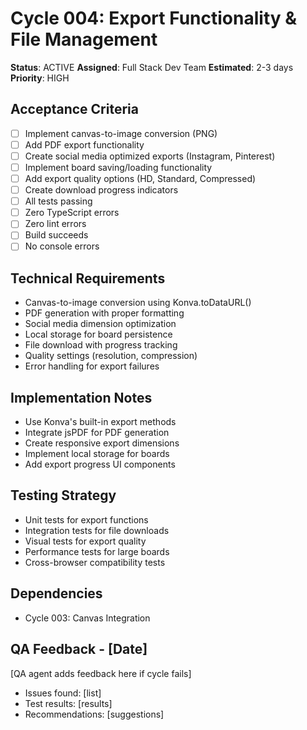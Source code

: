 # Cycle 004: Export Functionality & File Management
**Status**: ACTIVE
**Assigned**: Full Stack Dev Team
**Estimated**: 2-3 days
**Priority**: HIGH

## Acceptance Criteria
- [ ] Implement canvas-to-image conversion (PNG)
- [ ] Add PDF export functionality
- [ ] Create social media optimized exports (Instagram, Pinterest)
- [ ] Implement board saving/loading functionality
- [ ] Add export quality options (HD, Standard, Compressed)
- [ ] Create download progress indicators
- [ ] All tests passing
- [ ] Zero TypeScript errors
- [ ] Zero lint errors
- [ ] Build succeeds
- [ ] No console errors

## Technical Requirements
- Canvas-to-image conversion using Konva.toDataURL()
- PDF generation with proper formatting
- Social media dimension optimization
- Local storage for board persistence
- File download with progress tracking
- Quality settings (resolution, compression)
- Error handling for export failures

## Implementation Notes
- Use Konva's built-in export methods
- Integrate jsPDF for PDF generation
- Create responsive export dimensions
- Implement local storage for boards
- Add export progress UI components

## Testing Strategy
- Unit tests for export functions
- Integration tests for file downloads
- Visual tests for export quality
- Performance tests for large boards
- Cross-browser compatibility tests

## Dependencies
- Cycle 003: Canvas Integration

## QA Feedback - [Date]
[QA agent adds feedback here if cycle fails]
- Issues found: [list]
- Test results: [results]
- Recommendations: [suggestions]

